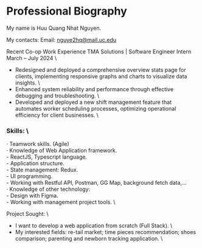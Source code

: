 
# Professional Biography 

My name is Huu Quang Nhat Nguyen.

My contacts: 
Email: nguye2hq@mail.uc.edu

Recent Co-op Work Experience
TMA Solutions | Software Engineer Intern	March – July 2024 \
- Redesigned and deployed a comprehensive overview stats page for clients, implementing responsive graphs and charts to visualize data insights. \
- Enhanced system reliability and performance through effective debugging and troubleshooting. \
- Developed and deployed a new shift management feature that automates worker scheduling processes, optimizing operational efficiency for client businesses. \
  
### Skills: \
· Teamwork skills. (Agile) \
· Knowledge of Web Application framework. \
	- ReactJS, Typescript language. \
	- Application structure. \
	- State management: Redux.  \
	- UI programming. \
	- Working with Restful API, Postman, GG Map, background fetch data,… \
· Knowledge of other technology: \
	- Design with Figma. \
	- Working with management project tools. \

Project Sought: \
- I want to develop a web application from scratch (Full Stack). \
- My interested fields: re-tail market; time pieces recommendation; shoes comparison; parenting and newborn tracking application. \

